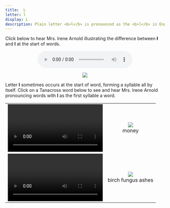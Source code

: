 ```yaml
---
title:  L
letter: l 
display: L 
description: Plain letter <b>l</b> is pronounced as the <b>l</b> in English '<b>l</b>ime' but never as in English 'du<b>ll</b>'.
---
```





Click below to hear Mrs. Irene Arnold illustrating the difference between <b>&#322;</b> and <b>l</b> at the start of words.

<div align="center">
<audio controls src="{{ site.baseurl }}/assets/audio/bar_l_l_comp.mp3" type="audio/mpeg">Your browser does not support the audio element.</audio>
<p align="center"><img src="{{ site.baseurl }}/assets/gif/bar_l_l_comp.gif" border="0"/></p>
</div>


Letter <b>l</b> sometimes occurs at the start of word, forming a syllable all by itself. Click on a Tanacross word below to see and hear Mrs. Irene Arnold pronouncing words with <b>l</b> as the first syllable a word.

<table>
<tr>
<td align="center"><video src="{{ site.vidpath }}ls_aaz-2.mp4" controls>Your browser does not support video.</video></td><td align="center"><img src="{{ site.baseurl }}/assets/gif/ls_aaz.gif"/><br/><span class="gloss">money</span></td>
</tr>
<tr>
<td align="center"><video src="{{ site.vidpath }}ltsqiis.mp4" controls>Your browser does not support video.</video></td><td align="center"><img src="{{ site.baseurl }}/assets/gif/ltsqiis.gif"/><br/><span class="gloss">birch fungus ashes</span></td>
</tr>
</table>
				